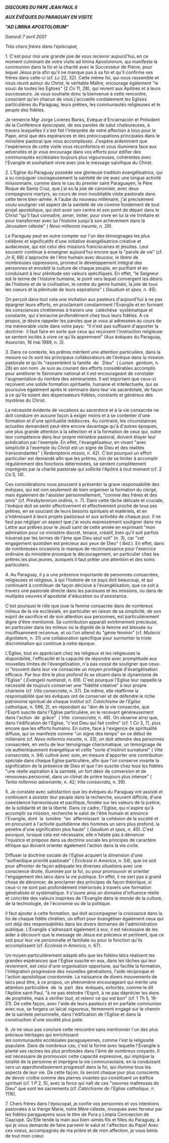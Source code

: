 ***DISCOURS DU PAPE JEAN PAUL II***

***AUX ÉVÊQUES DU PARAGUAY EN VISITE***

***"AD LIMINA APOSTOLORUM"***

*Samedi 7 avril 2001*

*Très chers frères dans l'épiscopat,*

1. C'est pour moi une grande joie de vous recevoir aujourd'hui, en ce moment culminant de votre visite ad limina Apostolorum, qui manifeste la communion dans la foi et la charité avec le Successeur de Pierre, pour lequel Jésus pria afin qu'il ne manque pas à sa foi et qu'il confirme ses frères dans celle-ci (cf. *Lc* 22, 32). Cette même foi, qui nous rassemble et nous réunit autour du Christ, le véritable Maître, encourage également "le souci de toutes les Eglises" (2 *Co* 11, 28), qui revient aux Apôtres et à leurs successeurs. Je vous souhaite donc la bienvenue à cette rencontre, conscient qu'en chacun de vous j'accueille cordialement les Eglises particulières du Paraguay, leurs prêtres, les communautés religieuses et le peuple des fidèles.

Je remercie Mgr Jorge Livieres Banks, Evêque d'Encarnación et Président de la Conférence épiscopale, de ses paroles de salut chaleureuses, à travers lesquelles il s'est fait l'interprète de votre affection à tous pour le Pape, ainsi que des espérances et des préoccupations principales dans le ministère pastoral que vous accomplissez. J'espère ardemment que l'expérience de cette visite vous réconfortera et vous illuminera face aux adversités et je vous encourage dans vos efforts pour édifier des communautés ecclésiales toujours plus vigoureuses, cohérentes avec l'Evangile et souhaitant vivre avec joie le message salvifique du Christ.

2. L'Eglise du Paraguay possède une glorieuse tradition évangélisatrice, qui a su conjuguer courageusement la sainteté de vie avec une longue activité missionnaire, comme dans le cas du premier saint Paraguayen, le Père Roque de Santa Cruz, que j'ai eu la joie de canoniser, avec deux compagnons martyrs, au cours de mon inoubliable visite pastorale dans cette terre bien-aimée. A l'aube du nouveau millénaire, j'ai précisément voulu souligner cet aspect de la sainteté de vie comme fondement de tout projet apostolique, qui doit avoir son centre et son point de départ dans le Christ "qu'il faut connaître, aimer, imiter, pour vivre en lui la vie trinitaire et pour transformer avec lui l'histoire jusqu'à son achèvement dans la Jérusalem céleste" ( *Novo millennio ineunte*, n. 29).

Le Paraguay peut en outre compter sur l'un des témoignages les plus célèbres et significatifs d'une initiative évangélisatrice créative et audacieuse, qui est celui des missions franciscaines et jésuites. Leur souvenir continue à enseigner aujourd'hui encore que la "parole de vie" (cf. *Jn* 6, 68) s'approche de l'être humain avec douceur, le libère de nombreuses oppressions, promeut le développement intégral des personnes et ennoblit la culture de chaque peuple, en purifiant et en conduisant à leur plénitude ses valeurs spécifiques. En effet, "le Seigneur est le terme de l'histoire humaine, le point vers lequel convergent les désirs de l'histoire et de la civilisation, le centre du genre humain, la joie de tous les coeurs et la plénitude de leurs aspirations" ( *Gaudium et spes*, n. 45).

On perçoit dans tout cela une invitation aux pasteurs d'aujourd'hui à ne pas épargner leurs efforts, en proclamant constamment l'Evangile et en formant les consciences chrétiennes à travers une  catéchèse  systématique et constante, qui s'enracine profondément chez tous leurs fidèles. A ce propos, je désire rappeler les paroles que je vous ai adressées au cours de ma mémorable visite dans votre pays:  "Il n'est pas suffisant d'apporter la doctrine:  il faut faire en sorte que ceux qui reçoivent l'instruction religieuse se sentent incités à vivre ce qu'ils apprennent" (Aux évêques du Paraguay, Asunción, 16 mai 1988, n. 3).

3. Dans ce contexte, les prêtres méritent une attention particulière, dans la mesure où ils sont les principaux collaborateurs de l'évêque dans la mission pastorale et qu'ils "rassemblent la famille  de   Dieu"  ( *Lumen  gentium*, n. 28) en son nom. Je suis au courant des efforts considérables accomplis pour améliorer le Séminaire national et il est encourageant de constater l'augmentation du nombre des séminaristes. Il est important que ceux-ci reçoivent une solide formation spirituelle, humaine et intellectuelle, qui se poursuive également après le séminaire dans leur vie sacerdotale, de façon à ce qu'ils soient des dispensateurs fidèles, constants et généreux des mystères du Christ.

La nécessité évidente de vocations au sacerdoce et à la vie consacrée ne doit conduire en aucune façon à exiger moins et à se contenter d'une formation et d'une spiritualité médiocres. Au contraire, les circonstances actuelles demandent peut-être encore davantage qu'à d'autres époques, une plus grande attention à la sélection et à la formation de ceux qui, outre leur compétence dans leur propre ministère pastoral, doivent étayer leur prédication par l'exemple. En effet, l'évangélisateur, en vivant "avec simplicité à l'exemple du Christ est un signe de Dieu et des réalités transcendantes" ( *Redemptoris missio*, n. 42). C'est pourquoi un effort particulier est demandé afin que les prêtres, loin de se limiter à accomplir régulièrement des fonctions déterminées, se sentent complètement imprégnés par la charité pastorale qui sollicite l'Apôtre à tout moment (cf. 2 *Co* 5, 14).

Ces considérations nous poussent à présenter la grave responsabilité des évêques, qui est non seulement de bien organiser la formation du clergé, mais également de l'assister personnellement, "comme des frères et des amis" (cf. *Presbyterorum ordinis*, n. 7). Dans cette tâche délicate et cruciale, l'évêque doit se sentir affectivement et effectivement proche de tous ses prêtres, en se souciant de leurs besoins spirituels et matériels, et en s'intéressant à leurs projets pastoraux et aux activités de chaque jour. Il ne faut pas négliger un aspect que j'ai voulu expressément souligner dans ma Lettre aux prêtres pour le Jeudi saint de cette année en exprimant "mon admiration pour ce ministère discret, tenace, créatif, bien qu'il soit parfois traversé par les larmes de l'âme que Dieu seul voit" (n. 3), car "cet engagement quotidien est précieux aux yeux de Dieu" ( *Ibid*.). En effet, dans de nombreuses occasions le manque de reconnaissance pour l'exercice ordinaire du ministère provoque le découragement, en particulier chez les prêtres les plus jeunes, auxquels il faut prêter une attention et des soins particuliers.

4. Au Paraguay, il y a une présence importante de personnes consacrées, religieuses et religieux, à qui l'histoire de ce pays doit beaucoup, et qui continuent à contribuer de façon décisive à l'évangélisation, que ce soit à travers une pastorale directe dans les paroisses et les missions, ou dans de multiples oeuvres d'apostolat d'éducation ou d'assistance.

C'est pourquoi le rôle que joue la femme consacrée dans de nombreux milieux de la vie ecclésiale, en particulier en raison de sa simplicité, de son esprit de sacrifice et de son attention aux personnes, est particulièrement digne d'être mentionné. Sa contribution apparaît extrêmement précieuse, en particulier dans les milieux où la dignité de la femme est blessée ou insuffisamment reconnue, et où l'on attend du "génie féminin" (cf. *Mulieris dignitatem*, n. 31) une collaboration spécifique pour surmonter la triste discrimination qui continue à notre époque.

L'Eglise, tout en appréciant chez les religieux et les religieuses la disponibilité, l'efficacité et la capacité de répondre avec promptitude aux nouvelles limites de l'évangélisation, n'a pas cessé de souligner que ceux-ci "trouvent dans leur vie consacrée un moyen privilégié d'évangélisation efficace. Par leur être le plus profond ils se situent dans le dynamisme de l'Eglise" ( *Evangelii nuntiandi*, n. 69). C'est pourquoi l'Eglise leur rappelle la nécessité de toujours conserver une "fidélité créative" à leur propre charisme (cf. *Vita consecrata*, n. 37). De même, elle réaffirme la responsabilité que les évêques ont de conserver et de défendre le riche patrimoine spirituel de chaque Institut (cf. *Catéchisme de l'Eglise catholique*, n. 586, 2), en répondant au "don de la vie consacrée, que l'Esprit suscite dans l'Eglise particulière, en le recevant généreusement dans l'action  de  grâce"  ( *Vita  consecrata*, n. 48). On observe ainsi que, dans l'édification de l'Eglise, "c'est Dieu qui fait croître" (cf. 1 *Co* 3, 7), plus encore que les efforts humains. En outre, face à l'exigence de spiritualité diffuse, qui se manifeste comme "un signe des temps" en ce début de millénaire (cf. *Novo millennio ineunte*, n. 33), on doit attendre des personnes consacrées, en vertu de leur témoignage charismatique, un témoignage de vie authentiquement évangélique et cette "sorte d'instinct surnaturel" ( *Vita consecrata*, n. 94) cultivé avec soin, en mesure d'apporter une contribution spéciale dans chaque Eglise particulière, afin que l'on conserve vivante la signification de la présence de Dieu et que l'on suscite chez tous les fidèles "une réelle aspiration à la sainteté, un fort désir de conversion et de renouveau personnel, dans un climat de prière toujours plus intense" ( *Tertio millennio adveniente*, n. 42; *Vita consecrata*, n. 39).

5. Je constate avec satisfaction que les évêques du Paraguay ont assisté et continuent à assister leur peuple dans la recherche, souvent difficile, d'une coexistence harmonieuse et pacifique, fondée sur les valeurs de la justice, de la solidarité et de la liberté. Dans ce cadre, l'Eglise, qui n'aspire qu'à accomplir sa mission, recherche le salut de l'être humain et annonce l'Evangile, dont  la  lumière  "en  affermissant  la cohésion de la société et en procurant à l'activité quotidienne des hommes un sens plus profond, la pénètre d'une signification plus haute" ( *Gaudium et spes*, n. 40). C'est pourquoi, lorsque cela est nécessaire, elle n'hésite pas à dénoncer l'injustice et propose dans sa doctrine sociale les principes de caractère éthique qui doivent orienter également l'action dans la vie civile.

Diffuser la doctrine sociale de l'Eglise acquiert la dimension d'une "authentique priorité pastorale" ( *Ecclesia in America*, n. 54), que ce soit pour affronter de façon adéquate les diverses situations avec une conscience droite, illuminée par la foi, ou pour promouvoir et orienter l'engagement des laïcs dans la vie publique. En effet, il ne sert pas à grand chose de dénoncer, de proclamer des principes de façon théorique, si ceux-ci ne sont pas profondément intériorisés à travers une formation généralisée et systématique. Il s'ouvre ainsi un domaine d'influence réelle et concrète des valeurs inspirées de l'Evangile dans le monde de la culture, de la technologie, de l'économie ou de la politique.

Il faut ajouter à cette formation, qui doit accompagner la croissance dans la foi de chaque fidèle chrétien, un effort pour évangéliser également ceux qui ont déjà des responsabilités dans les divers domaines de l'administration publique. L'Evangile s'adressant également à eux, il est nécessaire de les aider à découvrir que le message de Jésus est précieux et pertinent, que ce soit pour leur vie personnelle et familiale ou pour la fonction qu'ils accomplissent (cf. *Ecclesia in America*, n. 67).

Un moyen particulièrement adapté afin que les fidèles laïcs réalisent les grandes espérances que l'Eglise suscite en eux, dans les tâches qui leur reviennent, est celui d'une organisation opportune, qui facilite la formation, l'intégration progressive des nouvelles générations, l'aide réciproque et l'action apostolique coordonnée. La naissance de divers mouvements de laïcs peut être, à ce propos, un phénomène encourageant qui mérite une attention particulière  de  la  part  des  évêques, exhortés, comme le dit l'Apôtre saint Paul, "à ne pas éteindre l'Esprit, à ne pas déprécier les dons de prophétie, mais à vérifier tout, et retenir ce qui est bon" (cf. 1 *Th* 5, 19-21). De cette façon, avec l'aide de leurs pasteurs et en parfaite communion avec eux, se forgera un laïcat vigoureux, fermement engagé sur le chemin de la sainteté personnelle, dans l'édification de l'Eglise et dans la construction d'une société plus juste.

6. Je ne veux pas conclure cette rencontre sans mentionner l'un des plus précieux héritages qui enrichissent les communautés ecclésiales paraguayennes, comme l'est la religiosité populaire. Dans de nombreux cas, c'est la forme avec laquelle l'Evangile a planté ses racines les plus profondes dans l'âme de nombreux croyants. Il est nécessaire de promouvoir cette capacité expressive, qui implique la totalité de la personne et imprègne la vie communautaire, en la conduisant vers un approfondissement progressif dans la foi, qui illumine tous les aspects de leur vie. De cette façon, ils seront chaque jour plus conscients de devoir croître comme des pierres vivantes qui constituent un édifice spirituel (cf. 1 *P* 2, 5), avec la force qui naît de ces "oeuvres maîtresses de Dieu" que sont les sacrements (cf. *Catéchisme de l'Eglise catholique*, n. 1116).

7. Chers frères dans l'épiscopat, je confie vos personnes et vos intentions pastorales à la Vierge Marie, notre Mère céleste, invoquée avec ferveur par les fidèles paraguayens sous le titre de Pura y Limpia Concepcíon de Caacupé. Qu'Elle tende la main aux bien-aimés fils et filles du Paraguay, à qui je vous demande de faire parvenir le salut et l'affection du Pape! Avec ces voeux, accompagnés de ma prière et de mon affection, je vous bénis de tout mon coeur.